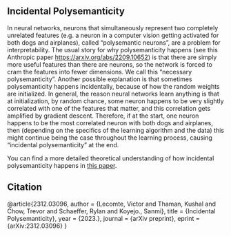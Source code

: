 ## Incidental Polysemanticity

In neural networks, neurons that simultaneously represent two completely unrelated features (e.g. a neuron in a computer vision getting activated for both dogs and airplanes), called “polysemantic neurons”, are a problem for interpretability. The usual story for why polysemanticity happens (see this Anthropic paper https://arxiv.org/abs/2209.10652) is that there are simply more useful features than there are neurons, so the network is forced to cram the features into fewer dimensions. We call this “necessary polysemanticity”.
Another possible explanation is that sometimes polysemanticity happens incidentally, because of how the random weights are initialized. In general, the reason neural networks learn anything is that at initialization, by random chance, some neuron happens to be very slightly correlated with one of the features that matter, and this correlation gets amplified by gradient descent. Therefore, if at the start, one neuron happens to be the most correlated neuron with both dogs and airplanes, then (depending on the specifics of the learning algorithm and the data) this might continue being the case throughout the learning process, causing “incidental polysemanticity” at the end.

You can find a more detailed theoretical understanding of how incidental polysemanticity happens in [this paper](https://arxiv.org/abs/2312.03096).

## Citation 

@article{2312.03096,
  author = {Lecomte, Victor and Thaman, Kushal and Chow, Trevor and Schaeffer, Rylan and Koyejo., Sanmi},
  title = {Incidental Polysemanticity},
  year = {2023.},
  journal = {arXiv preprint},
  eprint = {arXiv:2312.03096}
}
